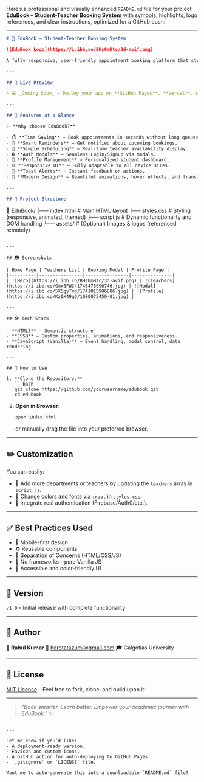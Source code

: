Here’s a professional and visually enhanced `README.md` file for your project **EduBook – Student-Teacher Booking System** with symbols, highlights, logo references, and clear instructions, optimized for a GitHub push:

---

```markdown
# 📘 EduBook – Student-Teacher Booking System

![EduBook Logo](https://i.ibb.co/BHs0mHtc/3d-avif.png)

A fully responsive, user-friendly appointment booking platform that streamlines the interaction between students and teachers. Designed to simplify academic consultations, this app offers intuitive scheduling, profile management, and appointment tracking—all in one place.

---

## 🚀 Live Preview

> 💻 _Coming Soon_ – Deploy your app on **GitHub Pages**, **Vercel**, or **Netlify** for demo purposes.

---

## 🧠 Features at a Glance

✨ **Why choose EduBook?**

- ⏱️ **Time Saving** – Book appointments in seconds without long queues.
- 🔔 **Smart Reminders** – Get notified about upcoming bookings.
- 📅 **Simple Scheduling** – Real-time teacher availability display.
- 🔒 **Auth Modals** – Seamless Login/Signup via modals.
- 👤 **Profile Management** – Personalized student dashboard.
- 🌐 **Responsive UI** – Fully adaptable to all device sizes.
- 📢 **Toast Alerts** – Instant feedback on actions.
- 🎨 **Modern Design** – Beautiful animations, hover effects, and transitions.

---

## 📂 Project Structure

```

📁 EduBook/
├── index.html        # Main HTML layout
├── styles.css        # Styling (responsive, animated, themed)
├── script.js         # Dynamic functionality and DOM handling
└── assets/           # (Optional) Images & logos (referenced remotely)

````

---

## 📷 Screenshots

| Home Page | Teachers List | Booking Modal | Profile Page |
|----------|----------------|----------------|---------------|
| ![Hero](https://i.ibb.co/BHs0mHtc/3d-avif.png) | ![Teachers](https://i.ibb.co/Gmx6FWC/1746476696746.jpg) | ![Modal](https://i.ibb.co/5X5gyTmd/1741015986886.jpg) | ![Profile](https://i.ibb.co/Kz0X49qQ/1000075459-01.jpg) |

---

## 🛠️ Tech Stack

- **HTML5** – Semantic structure
- **CSS3** – Custom properties, animations, and responsiveness
- **JavaScript (Vanilla)** – Event handling, modal control, data rendering

---

## 🧩 How to Use

1. **Clone the Repository:**
   ```bash
   git clone https://github.com/yourusername/edubook.git
   cd edubook
````

2. **Open in Browser:**

   ```bash
   open index.html
   ```

   or manually drag the file into your preferred browser.

---

## ✏️ Customization

You can easily:

* 🔄 Add more departments or teachers by updating the `teachers` array in `script.js`.
* 🎨 Change colors and fonts via `:root` in `styles.css`.
* 🔐 Integrate real authentication (Firebase/Auth0/etc.).

---

## ✅ Best Practices Used

* 🎯 Mobile-first design
* ♻️ Reusable components
* 📁 Separation of Concerns (HTML/CSS/JS)
* 🚫 No frameworks—pure Vanilla JS
* 🌈 Accessible and color-friendly UI

---

## 📌 Version

`v1.0` – Initial release with complete functionality

---

## 🙌 Author

**👤 Rahul Kumar**
📧 [herotatazumi@gmail.com](mailto:herotatazumi@gmail.com)
🎓 Galgotias University

---

## 📄 License

[MIT License](LICENSE) – Feel free to fork, clone, and build upon it!

---

> *"Book smarter. Learn better. Empower your academic journey with EduBook."* ✨

```

---

Let me know if you’d like:
- A deployment-ready version.
- Favicon and custom icons.
- A GitHub action for auto-deploying to GitHub Pages.
- `.gitignore` or `LICENSE` file.

Want me to auto-generate this into a downloadable `README.md` file?
```
